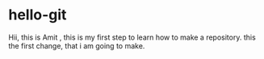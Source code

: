 # hello-git
Hii, this is Amit , this is my first step to learn how to make a repository.
this the first change, that i am going to make.
